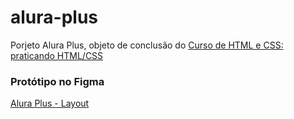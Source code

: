 # alura-plus
Porjeto Alura Plus, objeto de conclusão do [Curso de HTML e CSS: praticando HTML/CSS](https://cursos.alura.com.br/course/html-css-praticando-html-css)

### Protótipo no Figma
[Alura Plus - Layout](https://www.figma.com/file/tFDVyNuKhrT2G03k2dCstW/Alura-Plus---Layout?node-id=1%3A77)